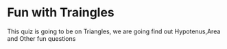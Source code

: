 # Fun with Traingles
This quiz is going to be on Triangles,
we are going find out Hypotenus,Area and Other fun questions 
